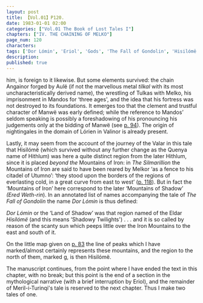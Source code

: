 ```yaml
---
layout: post
title: 【Vol.01】P120.
date: 1983-01-01 02:00
categories: ["Vol.01 The Book of Lost Tales I"]
chapters: ["IV. THE CHAINING OF MELKO"]
page_num: 120
characters: 
tags: ['Dor Lómin', 'Eriol', 'Gods', 'The Fall of Gondolin', 'Hisilómë', 'Hithlum', 'Iron Mountains', 'Mountains of Iron', 'Land of Shadow(s)', 'Lórien', 'Mandos', 'Manwë', 'Melkor', 'Meril-i-Turinqi', 'Mountains of Shadow', 'Quenya', 'Silmarillion, The', 'Tulkas']
description: 
published: true
---
```


<p style="text-indent: 0;">
him, is foreign to it likewise. But some elements survived: the chain Angainor forged by Aulë (if not the marvellous metal <I>tilkal</I> with its most uncharacteristically derived name), the wrestling of Tulkas with Melko, his imprisonment in Mandos for ‘three ages', and the idea that his fortress was not destroyed to its foundations. It emerges too that the clement and trustful character of Manwë was early defined; while the reference to Mandos’ seldom speaking is possibly a foreshadowing of his pronouncing his judgements only at the bidding of Manwë (see <a href="{{site.baseurl}}/vol01-p94">p. 94</a>). The origin of nightingales in the domain of Lórien in Valinor is already present.
</p>

Lastly, it may seem from the account of the journey of the Valar in this tale that Hisilómë (which survived without any further change as the Quenya name of Hithlum) was here a quite distinct region from the later Hithlum, since it is placed <I>beyond the</I> Mountains of Iron: in <I>The Silmarillion</I> the Mountains of Iron are said to have been reared by Melkor ‘as a fence to his citadel of Utumno’: ‘they stood upon the borders of the regions of everlasting cold, in a great curve from east to west’ ([p. 118]({{site.baseurl}}/vol01-p118)). But in fact the ‘Mountains of Iron’ here correspond to the later ‘Mountains of Shadow’ <I>(Ered Weth-rin</I>). In an annotated list of names accompanying the tale of <I>The Fall of Gondolin</I> the name <I>Dor Lómin</I> is thus defined:

<I>Dor Lómin</I> or the ‘Land of Shadow’ was that region named of the Eldar <I>Hisilómë</I> (and this means ‘Shadowy Twilights') . . . and it is so called by reason of the scanty sun which peeps little over the Iron Mountains to the east and south of it.

On the little map given on [p. 83]({{site.baseurl}}/vol01-p83) the line of peaks which I have marked/almost certainly represents these mountains, and the region to the north of them, marked g, is then Hisilómë.

The manuscript continues, from the point where I have ended the text in this chapter, with no break; but this point is the end of a section in the mythological narrative (with a brief interruption by Eriol), and the remainder of Meril-i-Turinqi's tale is reserved to the next chapter. Thus I make two tales of one.

